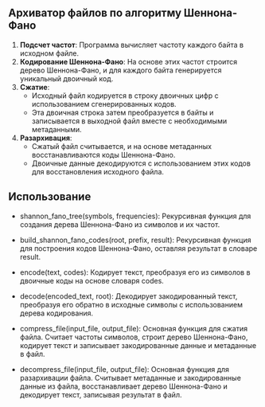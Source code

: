 ## Архиватор файлов по алгоритму Шеннона-Фано

1. **Подсчет частот**: Программа вычисляет частоту каждого байта в исходном файле.
2. **Кодирование Шеннона-Фано**: На основе этих частот строится дерево Шеннона-Фано, и для каждого байта генерируется уникальный двоичный код.
3. **Сжатие**:
    - Исходный файл кодируется в строку двоичных цифр с использованием сгенерированных кодов.
    - Эта двоичная строка затем преобразуется в байты и записывается в выходной файл вместе с необходимыми метаданными.
4. **Разархивация**:
    - Сжатый файл считывается, и на основе метаданных восстанавливаются коды Шеннона-Фано.
    - Двоичные данные декодируются с использованием этих кодов для восстановления исходного файла.
## Использование
- shannon_fano_tree(symbols, frequencies): Рекурсивная функция для создания дерева Шеннона-Фано из символов и их частот.

- build_shannon_fano_codes(root, prefix, result): Рекурсивная функция для построения кодов Шеннона-Фано, оставляя результат в словаре result.

- encode(text, codes): Кодирует текст, преобразуя его из символов в двоичные коды на основе словаря codes.

- decode(encoded_text, root): Декодирует закодированный текст, преобразуя его обратно в исходные символы с использованием дерева кодирования.

- compress_file(input_file, output_file): Основная функция для сжатия файла. Считает частоты символов, строит дерево Шеннона-Фано, кодирует текст и записывает закодированные данные и метаданные в файл.

- decompress_file(input_file, output_file): Основная функция для разархивации файла. Считывает метаданные и закодированные данные из файла, восстанавливает дерево Шеннона-Фано и декодирует текст, записывая результат в файл.